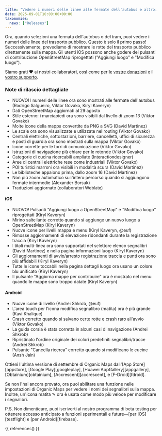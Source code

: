 ```yaml
---
title: "Vedere i numeri delle linee alle fermate dell'autobus e altro: Caratteristiche principali della versione di settembre"
date: 2025-09-01T10:00:00+00:00
taxonomies:
  news: ["Releases"]
---
```


Ora, quando selezioni una fermata dell'autobus o del tram, puoi vedere i numeri delle linee del trasporto pubblico. Questo è solo il primo passo! Successivamente, prevediamo di mostrare le rotte del trasporto pubblico direttamente sulla mappa. Gli utenti iOS possono anche godere dei pulsanti di contribuzione OpenStreetMap riprogettati ("Aggiungi luogo" e "Modifica luogo").

Siamo grati ❤️ ai nostri collaboratori, così come per le [vostre donazioni](@/donate/index.md) e il [vostro supporto](@/contribute/index.md).

### Note di rilascio dettagliate

- NUOVO! I numeri delle linee ora sono mostrati alle fermate dell'autobus (Rodrigo Salgueiro, Viktor Govako, Kiryl Kaveryn)
- Dati OpenStreetMap aggiornati al 29 agosto
- Stile esterno: i marciapiedi ora sono visibili dal livello di zoom 13 (Viktor Govako)
- Molte icone della mappa convertite da PNG a SVG (David Martinez)
- Le scale ora sono visualizzate e utilizzate nel routing (Viktor Govako)
- Centrali elettriche, sottostazioni, barriere, cancelletti, uffici di sicurezza e posti di guardia ora sono mostrati sulla mappa (Viktor Govako)
- Icone corrette per le torri di comunicazione (Viktor Govako)
- Istruzioni di navigazione più chiare per le rotonde (Viktor Govako)
- Categorie di cucina ricercabili ampliate (Interactiondesigner)
- Aree di centrali elettriche rese come industriali (Viktor Govako)
- POI turistici marroni ora visibili in modalità scura (David Martinez)
- Le biblioteche appaiono prima, dallo zoom 16 (David Martinez)
- Non più zoom automatico sull'intero percorso quando si aggiungono fermate intermedie (Alexander Borsuk)
- Traduzioni aggiornate (collaboratori Weblate)

#### iOS
- NUOVO! Pulsanti "Aggiungi luogo a OpenStreetMap" e "Modifica luogo" riprogettati (Kiryl Kaveryn)
- Mirino saltellante corretto quando si aggiunge un nuovo luogo a OpenStreetMap (Kiryl Kaveryn)
- Nuove icone per livelli mappa e menu (Kiryl Kaveryn, @euf)
- Rimosse aggiornamenti di elevazione ridondanti durante la registrazione traccia (Kiryl Kaveryn)
- I titoli multi-linea ora sono supportati nel selettore elenco segnalibri (David Martinez) e nella pagina informazioni luogo (Kiryl Kaveryn)
- Gli aggiornamenti di avvio/arresto registrazione traccia e punti ora sono più affidabili (Kiryl Kaveryn)
- Tutte le icone toccabili nella pagina dettagli luogo ora usano un colore blu unificato (Kiryl Kaveryn)
- Il pulsante "Aggiorna mappe per contribuire" ora è mostrato nel menu quando le mappe sono troppo datate (Kiryl Kaveryn)

#### Android
- Nuove icone di livello (Andrei Shkrob, @euf)
- L'area touch per l'icona modifica segnalibro (matita) ora è più grande (Kavi Khalique)
- Crash corretto quando si salvano certe rotte e crash raro all'avvio (Viktor Govako)
- La guida corsia è stata corretta in alcuni casi di navigazione (Andrei Shkrob)
- Ripristinato l'ordine originale dei colori predefiniti segnalibri/tracce (Andrei Shkrob)
- Pulsante "Cancella ricerca" corretto quando si modificano le cucine (Ansh Jain)

Ottieni l'ultima versione di settembre di Organic Maps dall'[App Store][appstore], [Google Play][googleplay], [Huawei AppGallery][appgallery], [Obtainium][obtainium], [Accrescent][accrescent], e [F-Droid][fdroid].

Se non l'hai ancora provato, ora puoi abilitare una funzione nelle impostazioni di Organic Maps per vedere i nomi dei segnalibri sulla mappa. Inoltre, un'icona matita ✎ ora è usata come modo più veloce per modificare i segnalibri.

P.S. Non dimenticare, puoi iscriverti al nostro programma di beta testing per ottenere accesso anticipato a funzioni sperimentali e future—[per iOS][testflight] e [per Android][firebase].

{{ references() }}
